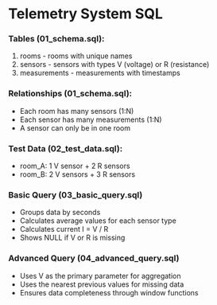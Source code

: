 # Telemetry System SQL

### Tables (01_schema.sql):
1. rooms - rooms with unique names
2. sensors - sensors with types V (voltage) or R (resistance)
3. measurements - measurements with timestamps

### Relationships (01_schema.sql):
- Each room has many sensors (1:N)
- Each sensor has many measurements (1:N)
- A sensor can only be in one room

### Test Data (02_test_data.sql):
- room_A: 1 V sensor + 2 R sensors
- room_B: 2 V sensors + 3 R sensors

### Basic Query (03_basic_query.sql)
- Groups data by seconds
- Calculates average values for each sensor type
- Calculates current I = V / R
- Shows NULL if V or R is missing

### Advanced Query (04_advanced_query.sql)
- Uses V as the primary parameter for aggregation
- Uses the nearest previous values for missing data
- Ensures data completeness through window functions
